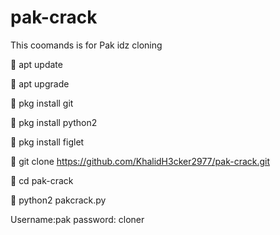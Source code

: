 # pak-crack
This coomands is for Pak idz cloning

🔗 apt update

🔗 apt upgrade

🔗 pkg install git

🔗 pkg install python2

🔗 pkg install figlet


🔗 git clone https://github.com/KhalidH3cker2977/pak-crack.git
     
🔗 cd pak-crack

🔗 python2 pakcrack.py

Username:pak
password: cloner
